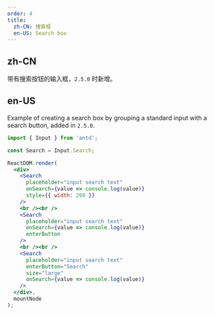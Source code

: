 ```yaml
---
order: 4
title:
  zh-CN: 搜索框
  en-US: Search box
---
```


## zh-CN

带有搜索按钮的输入框，`2.5.0` 时新增。

## en-US

Example of creating a search box by grouping a standard input with a search button, added in `2.5.0`.

````jsx
import { Input } from 'antd';

const Search = Input.Search;

ReactDOM.render(
  <div>
    <Search
      placeholder="input search text"
      onSearch={value => console.log(value)}
      style={{ width: 200 }}
    />
    <br /><br />
    <Search
      placeholder="input search text"
      onSearch={value => console.log(value)}
      enterButton
    />
    <br /><br />
    <Search
      placeholder="input search text"
      enterButton="Search"
      size="large"
      onSearch={value => console.log(value)}
    />
  </div>,
  mountNode
);
````
